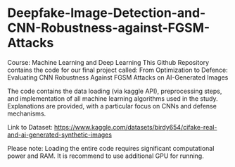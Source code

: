 # Deepfake-Image-Detection-and-CNN-Robustness-against-FGSM-Attacks

Course: Machine Learning and Deep Learning This Github Repository contains the code for our final project called: From Optimization to Defence: Evaluating CNN Robustness Against FGSM Attacks on AI-Generated Images

The code contains the data loading (via kaggle API), preprocessing steps, and implementation of all machine learning algorithms used in the study. Explanations are provided, with a particular focus on CNNs and defense mechanisms.

Link to Dataset: https://www.kaggle.com/datasets/birdy654/cifake-real-and-ai-generated-synthetic-images

Please note: Loading the entire code requires significant computational power and RAM. It is recommend to use additional GPU for running.
